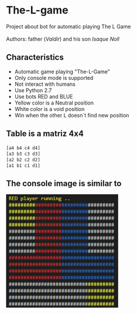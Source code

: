 # The-L-game
Project about bot for automatic playing The L Game\
\
Authors: father (*Valdir*) and his son *Isaque Noll*

## Characteristics
- Automatic game playing "The-L-Game"
- Only console mode is supported
- Not interact with humans
- Use Python 2.7
- Use bots RED and BLUE
- Yellow color is a Neutral position
- White color is a void position
- Win when the other L doesn´t find new position

## Table is a matriz 4x4
    [a4 b4 c4 d4]
    [a3 b3 c3 d3] 
    [a2 b2 c2 d2]
    [a1 b1 c1 d1]

## The console image is similar to
![image](TheLGame.JPG)

